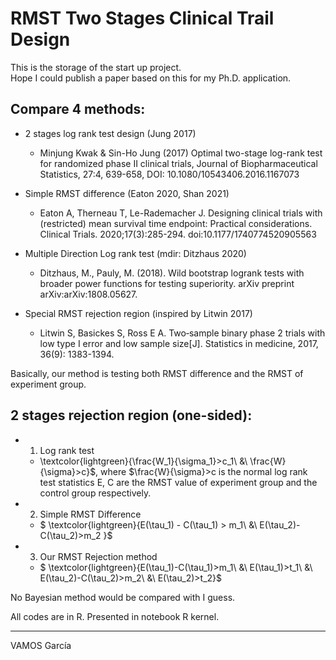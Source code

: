 # RMST Two Stages Clinical Trail Design
This is the storage of the start up project.  
Hope I could publish a paper based on this for my Ph.D. application.  

## Compare 4 methods:
- 2 stages log rank test design (Jung 2017)   
    -  Minjung Kwak & Sin-Ho Jung (2017) Optimal two-stage log-rank test for randomized phase II clinical trials, Journal of Biopharmaceutical Statistics, 27:4, 639-658, DOI: 10.1080/10543406.2016.1167073

-  Simple RMST difference (Eaton 2020, Shan 2021)    
    -  Eaton A, Therneau T, Le-Rademacher J. Designing clinical trials with (restricted) mean survival time endpoint: Practical considerations. Clinical Trials. 2020;17(3):285-294. doi:10.1177/1740774520905563

-  Multiple Direction Log rank test (mdir:  Ditzhaus 2020)  
    -  Ditzhaus, M., Pauly, M. (2018). Wild bootstrap logrank tests with broader power functions for testing superiority. arXiv preprint arXiv:arXiv:1808.05627.

-  Special RMST rejection region (inspired by Litwin 2017)  
    -  Litwin S, Basickes S, Ross E A. Two‐sample binary phase 2 trials with low type I error and low sample size[J]. Statistics in medicine, 2017, 36(9): 1383-1394.



Basically, our method is testing both RMST difference and the RMST of experiment group.  

## 2 stages rejection region (one-sided):
- 1. Log rank test
    - \textcolor{lightgreen}{\frac{W_1}{\sigma_1}>c_1\ \&\ \frac{W}{\sigma}>c}$, where $\frac{W}{\sigma}>c is the normal log rank test statistics
E, C are the RMST value of experiment group and the control group respectively.
- 2. Simple RMST Difference
    - $ \textcolor{lightgreen}{E(\tau_1) - C(\tau_1) > m_1\ \&\  E(\tau_2)-C(\tau_2)>m_2 }$
- 3. Our RMST Rejection method
    - $ \textcolor{lightgreen}{E(\tau_1)-C(\tau_1)>m_1\ \&\  E(\tau_1)>t_1\ \&\  E(\tau_2)-C(\tau_2)>m_2\ \&\  E(\tau_2)>t_2}$

No Bayesian method would be compared with I guess.

All codes are in R. Presented in notebook R kernel.

--------------
VAMOS García

